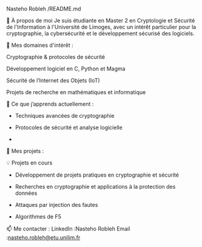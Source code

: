 
Nasteho Robleh /README.md

🔐 À propos de moi
Je suis étudiante en Master 2 en Cryptologie et Sécurité de l'Information à l'Université de Limoges, avec un intérêt particulier pour la cryptographie, la cybersécurité et le développement sécurisé des logiciels.

🎯 Mes domaines d'intérêt :

Cryptographie & protocoles de sécurité

Développement logiciel en C, Python et Magma

Sécurité de l’Internet des Objets (IoT)

Projets de recherche en mathématiques et informatique


🌱 Ce que j’apprends actuellement :

* Techniques avancées de cryptographie

* Protocoles de sécurité et analyse logicielle
* 




🚀 Mes projets :

💡 Projets en cours

* Développement de projets pratiques en cryptographie et sécurité

* Recherches en cryptographie et applications à la protection des données

* Attaques par injection des fautes 

* Algorithmes de F5







📫 Me contacter :
LinkedIn :Nasteho Robleh
Email :nasteho.robleh@etu.unilim.fr

